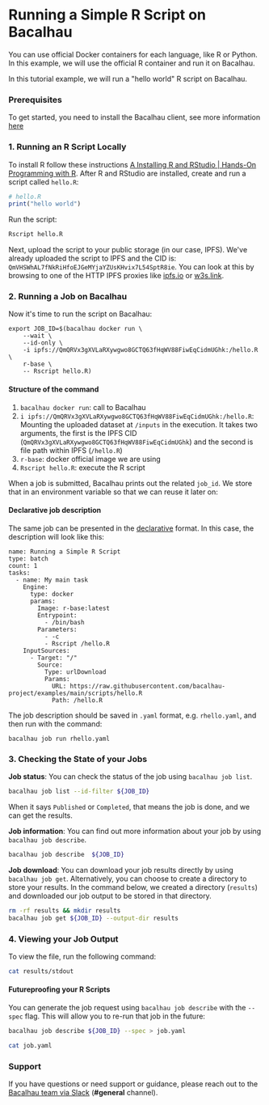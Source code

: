 # Running a Simple R Script on Bacalhau

You can use official Docker containers for each language, like R or Python. In this example, we will use the official R container and run it on Bacalhau.

In this tutorial example, we will run a "hello world" R script on Bacalhau.

### Prerequisites[​](http://localhost:3000/setting-up/workload-onboarding/r-hello-world/#prerequisites) <a href="#prerequisites" id="prerequisites"></a>

To get started, you need to install the Bacalhau client, see more information [here](../../../getting-started/installation.md)

### 1. Running an R Script Locally[​](http://localhost:3000/setting-up/workload-onboarding/r-hello-world/#1-running-an-r-script-locally) <a href="#id-1-running-an-r-script-locally" id="id-1-running-an-r-script-locally"></a>

To install R follow these instructions [A Installing R and RStudio | Hands-On Programming with R](https://rstudio-education.github.io/hopr/starting.html). After R and RStudio are installed, create and run a script called `hello.R`:

```r
# hello.R
print("hello world")
```

Run the script:

```bash
Rscript hello.R
```

Next, upload the script to your public storage (in our case, IPFS). We've already uploaded the script to IPFS and the CID is: `QmVHSWhAL7fNkRiHfoEJGeMYjaYZUsKHvix7L54SptR8ie`. You can look at this by browsing to one of the HTTP IPFS proxies like [ipfs.io](https://ipfs.tech/) or [w3s.link](https://github.com/web3-storage/w3link).

### 2. Running a Job on Bacalhau[​](http://localhost:3000/setting-up/workload-onboarding/r-hello-world/#2-running-a-job-on-bacalhau) <a href="#id-2-running-a-job-on-bacalhau" id="id-2-running-a-job-on-bacalhau"></a>

Now it's time to run the script on Bacalhau:

```
export JOB_ID=$(bacalhau docker run \
    --wait \
    --id-only \
    -i ipfs://QmQRVx3gXVLaRXywgwo8GCTQ63fHqWV88FiwEqCidmUGhk:/hello.R \
    r-base \
    -- Rscript hello.R)
```

#### Structure of the command[​](http://localhost:3000/setting-up/workload-onboarding/r-hello-world/#structure-of-the-command) <a href="#structure-of-the-command" id="structure-of-the-command"></a>

1. `bacalhau docker run`: call to Bacalhau
2. `i ipfs://QmQRVx3gXVLaRXywgwo8GCTQ63fHqWV88FiwEqCidmUGhk:/hello.R`: Mounting the uploaded dataset at `/inputs` in the execution. It takes two arguments, the first is the IPFS CID (`QmQRVx3gXVLaRXywgwo8GCTQ63fHqWV88FiwEqCidmUGhk`) and the second is file path within IPFS (`/hello.R`)
3. `r-base`: docker official image we are using
4. `Rscript hello.R`: execute the R script

When a job is submitted, Bacalhau prints out the related `job_id`. We store that in an environment variable so that we can reuse it later on:

#### Declarative job description[​](http://localhost:3000/setting-up/workload-onboarding/r-hello-world/#declarative-job-description) <a href="#declarative-job-description" id="declarative-job-description"></a>

The same job can be presented in the [declarative](../../../references/jobs/task/job.md) format. In this case, the description will look like this:

```
name: Running a Simple R Script
type: batch
count: 1
tasks:
  - name: My main task
    Engine:
      type: docker
      params:
        Image: r-base:latest
        Entrypoint:
          - /bin/bash
        Parameters:
          - -c        
          - Rscript /hello.R
    InputSources:
      - Target: "/"
        Source:
          Type: urlDownload
          Params:
            URL: https://raw.githubusercontent.com/bacalhau-project/examples/main/scripts/hello.R
            Path: /hello.R
```

The job description should be saved in `.yaml` format, e.g. `rhello.yaml`, and then run with the command:

```
bacalhau job run rhello.yaml
```

### 3. Checking the State of your Jobs[​](http://localhost:3000/setting-up/workload-onboarding/r-hello-world/#3-checking-the-state-of-your-jobs) <a href="#id-3-checking-the-state-of-your-jobs" id="id-3-checking-the-state-of-your-jobs"></a>

**Job status**: You can check the status of the job using `bacalhau job list`.

```bash
bacalhau job list --id-filter ${JOB_ID}
```

When it says `Published` or `Completed`, that means the job is done, and we can get the results.

**Job information**: You can find out more information about your job by using `bacalhau job describe`.

```bash
bacalhau job describe  ${JOB_ID}
```

**Job download**: You can download your job results directly by using `bacalhau job get`. Alternatively, you can choose to create a directory to store your results. In the command below, we created a directory (`results`) and downloaded our job output to be stored in that directory.

```bash
rm -rf results && mkdir results
bacalhau job get ${JOB_ID} --output-dir results
```

### 4. Viewing your Job Output[​](http://localhost:3000/setting-up/workload-onboarding/r-hello-world/#4-viewing-your-job-output) <a href="#id-4-viewing-your-job-output" id="id-4-viewing-your-job-output"></a>

To view the file, run the following command:

```bash
cat results/stdout
```

#### Futureproofing your R Scripts[​](http://localhost:3000/setting-up/workload-onboarding/r-hello-world/#futureproofing-your-r-scripts) <a href="#futureproofing-your-r-scripts" id="futureproofing-your-r-scripts"></a>

You can generate the job request using `bacalhau job describe` with the `--spec` flag. This will allow you to re-run that job in the future:

```bash
bacalhau job describe ${JOB_ID} --spec > job.yaml
```

```bash
cat job.yaml
```

### Support[​](http://localhost:3000/setting-up/workload-onboarding/r-hello-world/#support) <a href="#support" id="support"></a>

If you have questions or need support or guidance, please reach out to the [Bacalhau team via Slack](https://bacalhauproject.slack.com/ssb/redirect) (**#general** channel).
